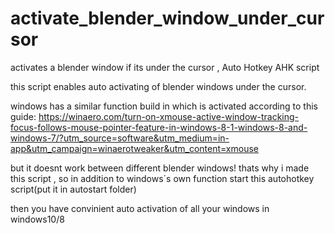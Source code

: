 # activate_blender_window_under_cursor
activates a blender window if its under the cursor , Auto Hotkey AHK script

this script enables auto activating of blender windows under the cursor. 

windows has a similar function build in which is activated according to this guide:
https://winaero.com/turn-on-xmouse-active-window-tracking-focus-follows-mouse-pointer-feature-in-windows-8-1-windows-8-and-windows-7/?utm_source=software&utm_medium=in-app&utm_campaign=winaerotweaker&utm_content=xmouse

but it doesnt work between different blender windows! thats why i made this script , so in addition to windows´s own function start this autohotkey script(put it in autostart folder)

then you have convinient auto activation of all your windows in windows10/8
